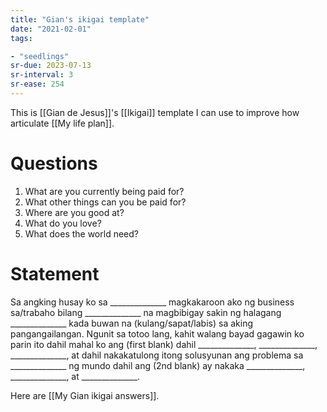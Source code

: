 ```yaml
---
title: "Gian's ikigai template"
date: "2021-02-01"
tags:

- "seedlings"
sr-due: 2023-07-13
sr-interval: 3
sr-ease: 254
---
```


This is [[Gian de Jesus]]'s [[Ikigai]] template I can use to improve how articulate [[My life plan]].

# Questions

1. What are you currently being paid for?
2. What other things can you be paid for?
3. Where are you good at?
4. What do you love?
5. What does the world need?

# Statement

Sa angking husay ko sa ______________ magkakaroon ako ng business sa/trabaho bilang ______________ na magbibigay sakin ng halagang ______________ kada buwan na (kulang/sapat/labis) sa aking pangangailangan. Ngunit sa totoo lang, kahit walang bayad gagawin ko parin ito dahil mahal ko ang (first blank) dahil ______________, ______________, ______________, at dahil nakakatulong itong solusyunan ang problema sa ______________ ng mundo dahil ang (2nd blank) ay nakaka ______________, ______________, at ______________.

Here are [[My Gian ikigai answers]].

